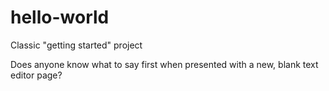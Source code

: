 # hello-world
Classic "getting started" project

Does anyone know what to say first when presented with a new, blank text editor page?
